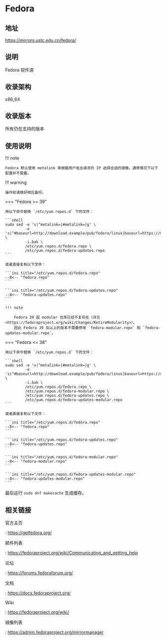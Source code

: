 # Fedora

## 地址

<https://mirrors.ustc.edu.cn/fedora/>

## 说明

Fedora 软件源

## 收录架构

x86_64

## 收录版本

所有仍在支持的版本

## 使用说明

!!! note

    Fedora 默认使用 metalink 来根据用户发出请求的 IP 选择合适的镜像。通常情况下以下配置并不需要。

!!! warning

    操作前请做好相应备份。

=== "Fedora >= 39"

    用以下命令替换 `/etc/yum.repos.d` 下的文件：

    ```shell
    sudo sed -e 's|^metalink=|#metalink=|g' \
             -e 's|^#baseurl=http://download.example/pub/fedora/linux|baseurl=https://mirrors.ustc.edu.cn/fedora|g' \
             -i.bak \
             /etc/yum.repos.d/fedora.repo \
             /etc/yum.repos.d/fedora-updates.repo
    ```

    或者直接复制以下文件：

    ```ini title="/etc/yum.repos.d/fedora.repo"
    --8<-- "fedora.repo"
    ```

    ```ini title="/etc/yum.repos.d/fedora-updates.repo"
    --8<-- "fedora-updates.repo"
    ```

    !!! note

        Fedora 39 起 modular 仓库已经不复存在（详见 <https://fedoraproject.org/wiki/Changes/RetireModularity>）。
        因此 Fedora 39 及以上的版本不需要修改 `fedora-modular.repo` 和 `fedora-updates-modular.repo`。

=== "Fedora <= 38"

    用以下命令替换 `/etc/yum.repos.d` 下的文件：

    ```shell
    sudo sed -e 's|^metalink=|#metalink=|g' \
             -e 's|^#baseurl=http://download.example/pub/fedora/linux|baseurl=https://mirrors.ustc.edu.cn/fedora|g' \
             -i.bak \
             /etc/yum.repos.d/fedora.repo \
             /etc/yum.repos.d/fedora-modular.repo \
             /etc/yum.repos.d/fedora-updates.repo \
             /etc/yum.repos.d/fedora-updates-modular.repo
    ```

    或者直接复制以下文件：

    ```ini title="/etc/yum.repos.d/fedora.repo"
    --8<-- "fedora.repo"
    ```

    ```ini title="/etc/yum.repos.d/fedora-updates.repo"
    --8<-- "fedora-updates.repo"
    ```

    ```ini title="/etc/yum.repos.d/fedora-modular.repo"
    --8<-- "fedora-modular.repo"
    ```

    ```ini title="/etc/yum.repos.d/fedora-updates-modular.repo"
    --8<-- "fedora-updates-modular.repo"
    ```

最后运行 `sudo dnf makecache` 生成缓存。

## 相关链接

官方主页

:   <https://getfedora.org/>

邮件列表

:   <https://fedoraproject.org/wiki/Communicating_and_getting_help>

论坛

:   <https://forums.fedoraforum.org/>

文档

:   <https://docs.fedoraproject.org/>

Wiki

:   <https://fedoraproject.org/wiki/>

镜像列表

:   <https://admin.fedoraproject.org/mirrormanager>
